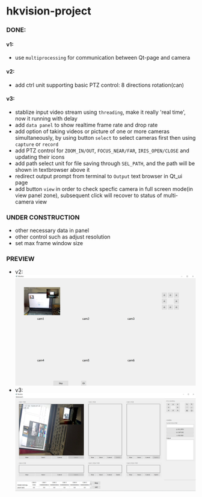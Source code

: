 # hkvision-project
### DONE:
#### v1: 
+ use `multiprocessing` for communication between Qt-page and camera

#### v2: 
+ add ctrl unit supporting basic PTZ control: 8 directions rotation(can)


#### v3: 
+ stablize input video stream using `threading`, make it really 'real time', now it running with delay
+ add `data panel` to show realtime frame rate and drop rate
+ add option of taking videos or picture of one or more cameras simultaneously, by using button `select` to select cameras first then using `capture` or `record`
+ add PTZ control for `ZOOM_IN/OUT`, `FOCUS_NEAR/FAR`, `IRIS_OPEN/CLOSE` and updating their icons
+ add path select unit for file saving through `SEL_PATH`, and the path will be shown in textbrowser above it
+ redirect output prompt from terminal to `Output` text browser in Qt_ui page
+ add button `view` in order to check specfic camera in full screen mode(in view panel zone), subsequent click will recover to status of multi-camera view

### UNDER CONSTRUCTION
+ other necessary data in panel
+ other control such as adjust resolution
+ set max frame window size

### PREVIEW 
+ v2: ![local](preview/v2.png) 
+ v3: ![local](preview/v3.png) 

